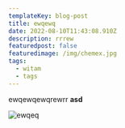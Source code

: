```yaml
---
templateKey: blog-post
title: ewqewq
date: 2022-08-10T11:43:08.910Z
description: rrrew
featuredpost: false
featuredimage: /img/chemex.jpg
tags:
  - witam
  - tags
---
```

ewqewqewqrewrr **asd**

![ewqeq](/img/blog-index.jpg "ttt")